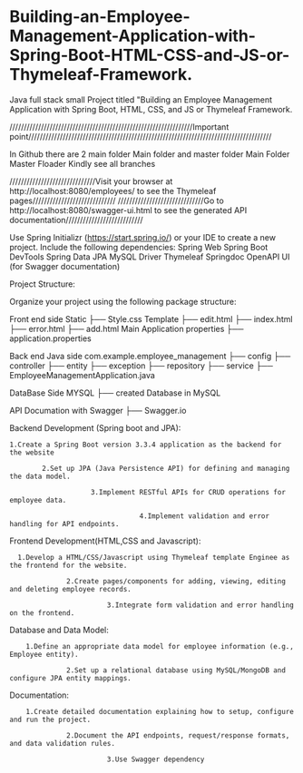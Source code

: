# Building-an-Employee-Management-Application-with-Spring-Boot-HTML-CSS-and-JS-or-Thymeleaf-Framework.
Java full stack small Project titled "Building an Employee Management Application with Spring Boot, HTML, CSS, and JS or Thymeleaf Framework.

////////////////////////////////////////////////////////////////Important point/////////////////////////////////////////////////////////////////////////////////////

In Github there are 2 main folder Main folder and master folder
Main Folder
Master Floader
Kindly see all branches


//////////////////////////////Visit your browser at http://localhost:8080/employees/ to see the Thymeleaf pages/////////////////////////////
//////////////////////////////Go to http://localhost:8080/swagger-ui.html to see the generated API documentation///////////////////////////

Use Spring Initializr (https://start.spring.io/) or your IDE to create a new project.
Include the following dependencies:
Spring Web
Spring Boot DevTools
Spring Data JPA
MySQL Driver
Thymeleaf
Springdoc OpenAPI UI (for Swagger documentation)

Project Structure:

Organize your project using the following package structure:

Front end side
Static
├── Style.css
Template
├── edit.html
├── index.html
├── error.html
├── add.html
Main Application properties
├── application.properties

Back end Java side com.example.employee_management
├── config
├── controller
├── entity
├── exception
├── repository
├── service
├── EmployeeManagementApplication.java

DataBase Side MYSQL
├── created Database in MySQL

API Documation with Swagger
├── Swagger.io

Backend Development (Spring boot and JPA):

    1.Create a Spring Boot version 3.3.4 application as the backend for the website

            2.Set up JPA (Java Persistence API) for defining and managing the data model.

                        3.Implement RESTful APIs for CRUD operations for employee data.

                                    4.Implement validation and error handling for API endpoints.

Frontend Development(HTML,CSS and Javascript):

      1.Develop a HTML/CSS/Javascript using Thymeleaf template Enginee as the frontend for the website.

                  2.Create pages/components for adding, viewing, editing and deleting employee records.

                            3.Integrate form validation and error handling on the frontend.

Database and Data Model:

        1.Define an appropriate data model for employee information (e.g., Employee entity).

                  2.Set up a relational database using MySQL/MongoDB and configure JPA entity mappings.

Documentation:

        1.Create detailed documentation explaining how to setup, configure and run the project.

                  2.Document the API endpoints, request/response formats, and data validation rules.

                            3.Use Swagger dependency
